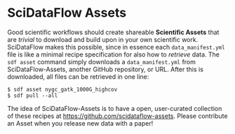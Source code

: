 # SciDataFlow Assets

Good scientific workflows should create shareable **Scientific Assets** that
are *trivial* to download and build upon in your own scientific work.
SciDataFlow makes this possible, since in essence each `data_manifest.yml` file
is like a minimal recipe specification for also how to *retrieve* data.  The
`sdf asset` command simply downloads a `data_manifest.yml` from
SciDataFlow-Assets, another GitHub repository, or URL. After this is
downloaded, all files can be retrieved in one line:

    $ sdf asset nygc_gatk_1000G_highcov
    $ sdf pull --all

The idea of SciDataFlow-Assets is to have a open, user-curated collection of
these recipes at https://github.com/scidataflow-assets. Please contribute
an Asset when you release new data with a paper!

